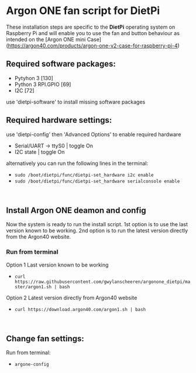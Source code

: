 # Argon ONE fan script for DietPi
These installation steps are specific to the **DietPi** operating system on Raspberry Pi and will enable you to use the fan and button behaviour as intended on the [Argon ONE mini Case]
(https://argon40.com/products/argon-one-v2-case-for-raspberry-pi-4)

## Required software packages:

- Pytyhon 3 [130]
- Python 3 RPI.GPIO [69]
- I2C [72] 

use 'dietpi-software' to install missing software packages

## Required hardware settings:

use 'dietpi-config' then 'Advanced Options' to enable required hardware

- Serial/UART -> ttyS0 | toggle On
- I2C state | toggle On

alternatively you can run the following lines in the terminal:
- `sudo /boot/dietpi/func/dietpi-set_hardware i2c enable`
- `sudo /boot/dietpi/func/dietpi-set_hardware serialconsole enable`

&nbsp;  

## Install Argon ONE deamon and config
Now the system is ready to run the install script. 1st option is to use the last version known to be working. 2nd option is to run the latest version directly from the Argon40 website. 

### Run from terminal
Option 1 Last version known to be working
- `curl https://raw.githubusercontent.com/gwylanscheeren/argonone_dietpi/master/argon1.sh | bash`  

Option 2 Latest version directly from Argon40 website
- `curl https://download.argon40.com/argon1.sh | bash`  

&nbsp;  

## Change fan settings:

Run from terminal: 
- `argone-config`
